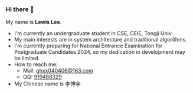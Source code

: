### Hi there 👋

<!--
**CrackLewis/CrackLewis** is a ✨ _special_ ✨ repository because its `README.md` (this file) appears on your GitHub profile.

Here are some ideas to get you started:

- 🔭 I’m currently working on ...
- 🌱 I’m currently learning ...
- 👯 I’m looking to collaborate on ...
- 🤔 I’m looking for help with ...
- 💬 Ask me about ...
- 📫 How to reach me: [ghxx040406@163.com](mailto://ghxx040406@163.com)
- ⚡ Fun fact: ...
-->

My name is **Lewis Lee**.

- I'm currently an undergraduate student in CSE, CEIE, Tongji Univ.
- My main interests are in system architecture and traditional algorithms.
- I'm currently preparing for National Entrance Examination for Postgraduate Candidates 2024, so my dedication in development may be limited.
- How to reach me:
  - Mail: [ghxx040406@163.com](mailto:ghxx040406@163.com)
  - QQ: <a href="tencent://AddContact/?fromId=45&fromSubId=1&subcmd=all&uin=26198573&website=www.oicqzone.com">919488329</a>
- My Chinese name is 李博宇.
